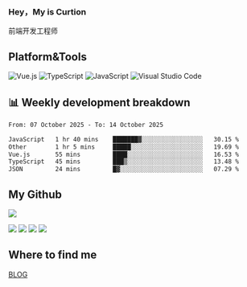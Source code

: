 ### Hey，My is Curtion
前端开发工程师
## Platform&Tools

![Vue.js](https://img.shields.io/badge/-Vue.js-4FC08D?style=flat-square&logo=Vue.js&logoColor=white)
![TypeScript](https://img.shields.io/badge/-TypeScript-007ACC?style=flat-square&logo=typescript&logoColor=white)
![JavaScript](https://img.shields.io/badge/-JavaScript-F7DF1E?style=flat-square&logo=javascript&logoColor=black)
![Visual Studio Code](https://img.shields.io/badge/-VSCode-007ACC?style=flat-square&logo=Visual-Studio-Code&logoColor=white)

## 📊 Weekly development breakdown

<!--START_SECTION:waka-->

```txt
From: 07 October 2025 - To: 14 October 2025

JavaScript   1 hr 40 mins    ███████▓░░░░░░░░░░░░░░░░░   30.15 %
Other        1 hr 5 mins     █████░░░░░░░░░░░░░░░░░░░░   19.69 %
Vue.js       55 mins         ████░░░░░░░░░░░░░░░░░░░░░   16.53 %
TypeScript   45 mins         ███▒░░░░░░░░░░░░░░░░░░░░░   13.48 %
JSON         24 mins         █▓░░░░░░░░░░░░░░░░░░░░░░░   07.29 %
```

<!--END_SECTION:waka-->

## My Github

![](http://github-profile-summary-cards.vercel.app/api/cards/profile-details?username=curtion&theme=nord_bright)

![](http://github-profile-summary-cards.vercel.app/api/cards/stats?username=curtion&theme=nord_bright)
![](http://github-profile-summary-cards.vercel.app/api/cards/productive-time?username=curtion&theme=nord_bright&utcOffset=8)
![](http://github-profile-summary-cards.vercel.app/api/cards/repos-per-language?username=curtion&theme=nord_bright)
![](http://github-profile-summary-cards.vercel.app/api/cards/most-commit-language?username=curtion&theme=nord_bright)

## Where to find me

[BLOG](https://blog.3gxk.net)
